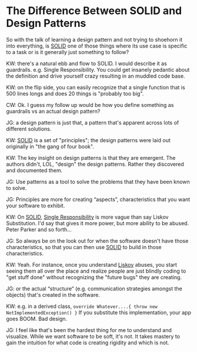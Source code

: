 # The Difference Between SOLID and Design Patterns

So with the talk of learning a design pattern and not trying to shoehorn it into everything, is [SOLID](https://en.wikipedia.org/wiki/SOLID) one of those things where its use case is specific to a task or is it generally just something to follow?

KW: there's a natural ebb and flow to SOLID. I would describe it as guardrails. e.g. Single Responsibility. You could get insanely pedantic about the definition and drive yourself crazy resulting in an muddled code base.

KW: on the flip side, you can easily recognize that a single function that is 500 lines longs and does 20 things is "probably too big".

CW: Ok. I guess my follow up would be how you define something as guardrails vs an actual design pattern?

JG: a design pattern is just that, a pattern that's apparent across lots of different solutions.

KW: [SOLID](https://en.wikipedia.org/wiki/SOLID) is a set of "principles"; the design patterns were laid out originally in "the gang of four book".

KW: The key insight on design patterns is that they are emergent. The authors didn't, LOL, "design" the design patterns. Rather they discovered and documented them.

JG: Use patterns as a tool to solve the problems that they have been known to solve.

JG: Principles are more for creating “aspects”, characteristics that you want your software to exhibit.

KW: On [SOLID](https://en.wikipedia.org/wiki/SOLID), [Single Responsibility](https://en.wikipedia.org/wiki/Single-responsibility_principle) is more vague than say Liskov Substitution. I'd say that gives it more power, but more ability to be abused. Peter Parker and so forth... 

JG: So always be on the look out for when the software doesn't have those characteristics, so that you can then use [SOLID](https://en.wikipedia.org/wiki/SOLID) to build in those characteristics.

KW: Yeah. For instance, once you understand [Liskov](https://en.wikipedia.org/wiki/Liskov_substitution_principle) abuses, you start seeing them all over the place and realize people are just blindly coding to "get stuff done" without recognizing the "future bugs" they are creating.

JG: or the actual “structure” (e.g. communication strategies amongst the objects) that's created in the software.

KW: e.g. in a derived class, `override Whatever....{ throw new NotImplementedException() }` If you substitute this implementation, your app goes BOOM. Bad design.

JG: I feel like that's been the hardest thing for me to understand and visualize. While we want software to be soft, it's not. It takes mastery to gain the intuition for what code is creating rigidity and which is not.

<script server>
    export default {
        layout: './layouts/post.html',
        image: '',
        title: 'The Difference Between SOLID and Design Patterns',
        excerpt: 'So with the talk of learning a design pattern and not trying to shoehorn it into everything, is SOLID one of those things where its use case is specific to a task or is it generally just something to follow?',
        shouldPublish: true,
        published: new Date('2020-04-08T17:59:00.000Z'),
        tags: ['solid', 'design', 'software'],
        uri: '/blog/2020/solid-and-design-patterns.html'
    }
</script>